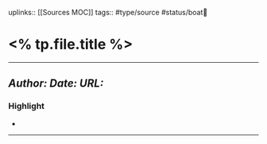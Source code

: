 uplinks:: [[Sources MOC]]
tags:: #type/source #status/boat🚤 

# <% tp.file.title %>
---
*Author:*
*Date:*
*URL:*
-
### Highlight
- 

---

